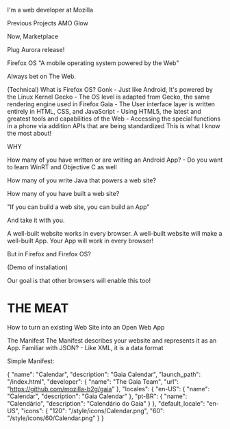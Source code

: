 I'm a web developer at Mozilla

Previous Projects
AMO
Glow

Now, Marketplace

Plug Aurora release!

Firefox OS
"A mobile operating system powered by the Web"

Always bet on The Web.

(Technical) What is Firefox OS?
Gonk - Just like Android, It's powered by the Linux Kernel
Gecko - The OS level is adapted from Gecko, the same rendering engine used in Firefox
Gaia - The User interface layer is written entirely in HTML, CSS, and JavaScript
    - Using HTML5, the latest and greatest tools and capabilities of the Web
    - Accessing the special functions in a phone via addition APIs that are
      being standardized
    This is what I know the most about!



WHY


How many of you have written or are writing an Android App?
    - Do you want to learn WinRT and Objective C as well

How many of you write Java that powers a web site?

How many of you have built a web site?


"If you can build a web site, you can build an App"


And take it with you.


A well-built website works in every browser.
A well-built website will make a well-built App.
Your App will work in every browser!

But in Firefox and Firefox OS?

(Demo of installation)

Our goal is that other browsers will enable this too!

# THE MEAT

How to turn an existing Web Site into an Open Web App

The Manifest
The Manifest describes your website and represents it as an App.
Familiar with JSON?
    - Like XML, it is a data format

Simple Manifest:

{
  "name": "Calendar",
  "description": "Gaia Calendar",
  "launch_path": "/index.html",
  "developer": {
    "name": "The Gaia Team",
    "url": "https://github.com/mozilla-b2g/gaia"
  },
  "locales": {
    "en-US": {
      "name": "Calendar",
      "description": "Gaia Calendar"
    },
    "pt-BR": {
      "name": "Calendário",
      "description": "Calendário do Gaia"
    }
  },
  "default_locale": "en-US",
  "icons": {
    "120": "/style/icons/Calendar.png",
    "60": "/style/icons/60/Calendar.png"
  }
}



